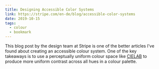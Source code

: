 ```yaml
---
title: Designing Accessible Color Systems
link: https://stripe.com/en-de/blog/accessible-color-systems
date: 2019-10-15
tags:
  - colour
  - bookmark
---
```


This blog post by the design team at Stripe is one of the better articles I've found about creating an accessible colour system. One of the key takeaways is to use a perceptually uniform colour space like [CIELAB](https://en.wikipedia.org/wiki/CIELAB_color_space) to produce more uniform contrast across all hues in a colour palette.

